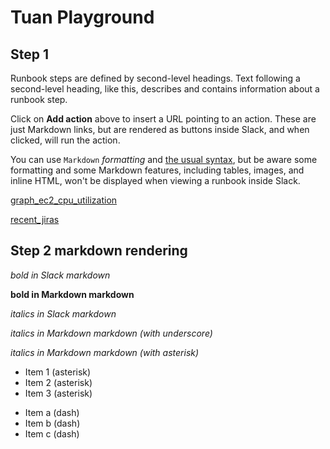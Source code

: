 # Tuan Playground

## Step 1

Runbook steps are defined by second-level headings. Text following a second-level heading, like this, describes and contains information about a runbook step.

Click on **Add action** above to insert a URL pointing to an action. These are just Markdown links, but are rendered as buttons inside Slack, and when clicked, will run the action.

You can use `Markdown` _formatting_ and [the usual syntax](https://github.com/adam-p/markdown-here/wiki/Markdown-Cheatsheet), but be aware some formatting and some Markdown features, including tables, images, and inline HTML, won't be displayed when viewing a runbook inside Slack.

[graph_ec2_cpu_utilization](https://console.demo.transposit.com/mc/t/spackle/actions/graph_ec2_cpu_utilization)

[recent_jiras](https://console.demo.transposit.com/mc/t/spackle/actions/recent_jiras)

## Step 2 markdown rendering

_bold in Slack markdown_

**bold in Markdown markdown**

_italics in Slack markdown_

_italics in Markdown markdown (with underscore)_

_italics in Markdown markdown (with asterisk)_

- Item 1 (asterisk)
- Item 2 (asterisk)
- Item 3 (asterisk)

* Item a (dash)
* Item b (dash)
* Item c (dash)
